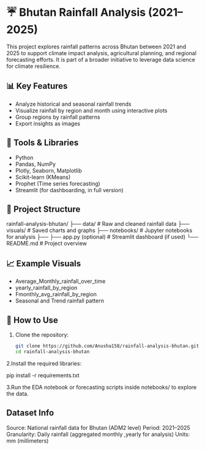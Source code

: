 # ☔ Bhutan Rainfall Analysis (2021–2025)

This project explores rainfall patterns across Bhutan between 2021 and 2025 to support climate impact analysis, agricultural planning, and regional forecasting efforts. It is part of a broader initiative to leverage data science for climate resilience.

## 📊 Key Features

- Analyze historical and seasonal rainfall trends
- Visualize rainfall by region and month using interactive plots
- Group regions by rainfall patterns 
- Export insights as images 

## 🔧 Tools & Libraries

- Python
- Pandas, NumPy
- Plotly, Seaborn, Matplotlib
- Scikit-learn (KMeans)
- Prophet (Time series forecasting)
- Streamlit (for dashboarding, in full version)

## 📁 Project Structure

rainfall-analysis-bhutan/
├── data/ # Raw and cleaned rainfall data
├── visuals/ # Saved charts and graphs
├── notebooks/ # Jupyter notebooks for analysis
├── ├── app.py (optional) # Streamlit dashboard (if used)
└── README.md # Project overview



## 📈 Example Visuals

- Average_Monthly_rainfall_over_time
- yearly_rainfall_by_region
- Fmonthly_avg_rainfall_by_region
- Seasonal and Trend rainfall pattern

## 🚀 How to Use

1. Clone the repository:
   ```bash
   git clone https://github.com/Anusha158/rainfall-analysis-bhutan.git
   cd rainfall-analysis-bhutan

2.Install the required libraries: 

pip install -r requirements.txt

3.Run the EDA notebook or forecasting scripts inside notebooks/ to explore the data.


## Dataset Info

Source: National rainfall data for Bhutan (ADM2 level)
Period: 2021–2025
Granularity: Daily rainfall (aggregated monthly ,yearly for analysis)
Units: mm (millimeters)